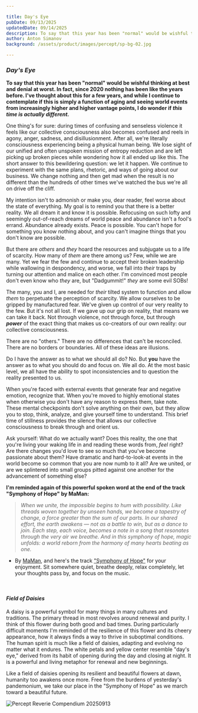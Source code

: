 ```yaml
---

title: Day's Eye
pubDate: 09/13/2025
updatedDate: 09/14/2025
description: To say that this year has been "normal" would be wishful thinking at best and denial at worst. In fact, since 2020 nothing has been like the years before. I've thought about this for a few years, and while I continue to contemplate if this is simply a function of aging and seeing world events from increasingly higher and higher vantage points, I do wonder if *this time is actually different.*
author: Anton Simanov
background: /assets/product/images/percept/sp-bg-02.jpg

---
```


### *Day's Eye*

**To say that this year has been "normal" would be wishful thinking at best and denial at worst. In fact, since 2020 nothing has been like the years before. I've thought about this for a few years, and while I continue to contemplate if this is simply a function of aging and seeing world events from increasingly higher and higher vantage points, I do wonder if *this time is actually different.***

One thing's for sure: during times of confusing and senseless violence it feels like our collective consciousness also becomes confused and reels in agony, anger, sadness, and disillusionment. After all, we're literally consciousness experiencing being a physical human being. We lose sight of our unified and often unspoken mission of entropy reduction and are left picking up broken pieces while wondering how it all ended up like this. The short answer to this bewildering question: we let it happen. We continue to experiment with the same plans, rhetoric, and ways of going about our business. We change nothing and then get mad when the result is no different than the hundreds of other times we've watched the bus we're all on drive off the cliff.

My intention isn't to admonish or make you, dear reader, feel worse about the state of everything. My goal is to remind you that there is a better reality. We all dream it and know it is possible. Refocusing on such lofty and seemingly out-of-reach dreams of world peace and abundance isn't a fool's errand. Abundance already exists. Peace is possible. You can't hope for something you know nothing about, and you can't imagine things that you don't know are possible.

But there are *others* and *they* hoard the resources and subjugate us to a life of scarcity. How many of *them* are there among us? Few, while we are many. Yet we fear the few and continue to accept their broken leadership while wallowing in despondency, and worse, we fall into *their* traps by turning our attention and malice on each other. I'm convinced most people don't even know who *they* are, but "Dadgummit!" *they* are some evil SOBs!

The many, you and I, are needed for *their* tilted system to function and allow *them* to perpetuate the perception of scarcity. We allow ourselves to be gripped by manufactured fear. We've given up control of our very reality to the few. But it's not all lost. If we gave up our grip on reality, that means we can take it back. Not through violence, not through force, but through ***power*** of the exact thing that makes us co-creators of our own reality: our collective consciousness.

There are no "others." There are no differences that can't be reconciled. There are no borders or boundaries. All of these ideas are illusions.

Do I have the answer as to what we should all do? No. But **you** have the answer as to what you should do and focus on. We all do. At the most basic level, we all have the ability to spot inconsistencies and to question the reality presented to us.

When you're faced with external events that generate fear and negative emotion, recognize that. When you're moved to highly emotional states when otherwise you don't have any reason to express them, take note. These mental checkpoints don't solve anything on their own, but they allow you to stop, think, analyze, and give yourself time to understand. This brief time of stillness provides the silence that allows our collective consciousness to break through and orient us.

Ask yourself: What do we actually want? Does this reality, the one that you're living your waking life in and reading these words from, *feel* right? Are there changes you'd love to see so much that you've become passionate about them? Have dramatic and hard-to-look-at events in the world become so common that you are now numb to it all? Are we united, or are we splintered into small groups pitted against one another for the advancement of something else?

**I'm reminded again of this powerful spoken word at the end of the track "Symphony of Hope" by MaMan:**

> *When we unite, the impossible begins to hum with possibility. Like threads woven together by unseen hands, we become a tapestry of change, a force greater than the sum of our parts. In our shared effort, the earth awakens — not as a battle to win, but as a dance to join. Each step, each voice, becomes a note in a song that resonates through the very air we breathe. And in this symphony of hope, magic unfolds: a world reborn from the harmony of many hearts beating as one.*

* By [MaMan](https://www.mamanofficial.com/ "MaMan"), and here's the track ["Symphony of Hope"](https://youtu.be/QzhIHCE1Ac4 "Symphony of Hope") for your enjoyment. Sit somewhere quiet, breathe deeply, relax completely, let your thoughts pass by, and focus on the music.

<br>

#### *Field of Daisies*

A daisy is a powerful symbol for many things in many cultures and traditions. The primary thread in most revolves around renewal and purity. I think of this flower during both good and bad times. During particularly difficult moments I'm reminded of the resilience of this flower and its cheery appearance, how it always finds a way to thrive in suboptimal conditions. The human spirit is much like a field of daisies, adapting and evolving no matter what it endures. The white petals and yellow center resemble "day's eye," derived from its habit of opening during the day and closing at night. It is a powerful and living metaphor for renewal and new beginnings.

Like a field of daisies opening its resilient and beautiful flowers at dawn, humanity too awakens once more. Free from the burdens of yesterday's pandemonium, we take our place in the "Symphony of Hope" as we march toward a beautiful future.

<img
src="/Media/art/reveriecompendium/20250913.jpg"
alt="Percept Reverie Compendium 20250913"
/>